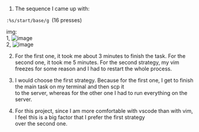 1. The sequence I came up with:  

`:%s/start/base/g `(16 presses)  

img:  
1, ![image](https://i.imgur.com/H3jdLgB.png)  
2, ![image](https://i.imgur.com/DduSBTm.png)  

2. For the first one, it took me about 3 minutes to finish the task. For the second one, it took me 5 minutes. For the second strategy, my vim  
freezes for some reason and I had to restart the whole process.

3. I would choose the first strategy. Because for the first one, I get to finish the main task on my terminal and then scp it  
to the server, whereas for the other one I had to run everything on the server. 

4. For this project, since I am more comfortable with vscode than with vim, I feel this is a big factor that I prefer the first strategy   
over the second one.

